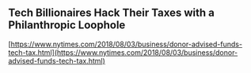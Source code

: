 ## Tech Billionaires Hack Their Taxes with a Philanthropic Loophole
  
  [https://www.nytimes.com/2018/08/03/business/donor-advised-funds-tech-tax.html](https://www.nytimes.com/2018/08/03/business/donor-advised-funds-tech-tax.html)